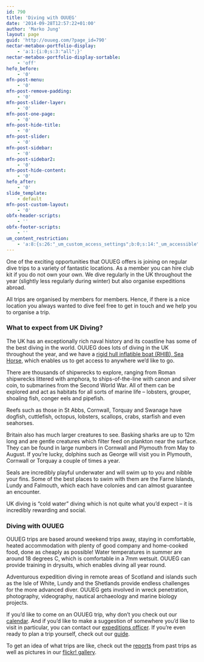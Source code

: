 ```yaml
---
id: 790
title: 'Diving with OUUEG'
date: '2014-09-28T12:57:22+01:00'
author: 'Marko Jung'
layout: page
guid: 'http://ouueg.com/?page_id=790'
nectar-metabox-portfolio-display:
    - 'a:1:{i:0;s:3:"all";}'
nectar-metabox-portfolio-display-sortable:
    - 'off'
hefo_before:
    - '0'
mfn-post-menu:
    - '0'
mfn-post-remove-padding:
    - '0'
mfn-post-slider-layer:
    - '0'
mfn-post-one-page:
    - '0'
mfn-post-hide-title:
    - '0'
mfn-post-slider:
    - '0'
mfn-post-sidebar:
    - '0'
mfn-post-sidebar2:
    - '0'
mfn-post-hide-content:
    - '0'
hefo_after:
    - '0'
slide_template:
    - default
mfn-post-custom-layout:
    - '0'
obfx-header-scripts:
    - ''
obfx-footer-scripts:
    - ''
um_content_restriction:
    - 'a:8:{s:26:"_um_custom_access_settings";b:0;s:14:"_um_accessible";i:0;s:28:"_um_access_hide_from_queries";b:0;s:19:"_um_noaccess_action";i:0;s:30:"_um_restrict_by_custom_message";i:0;s:27:"_um_restrict_custom_message";s:0:"";s:19:"_um_access_redirect";i:0;s:23:"_um_access_redirect_url";s:0:"";}'
---
```


One of the exciting opportunities that OUUEG offers is joining on regular dive trips to a variety of fantastic locations. As a member you can hire club kit if you do not own your own. We dive regularly in the UK throughout the year (slightly less regularly during winter) but also organise expeditions abroad.

All trips are organised by members for members. Hence, if there is a nice location you always wanted to dive feel free to get in touch and we help you to organise a trip.

### <span style="font-style: inherit;">What to expect from UK Diving?</span>

<span style="font-style: inherit;">The UK has an exceptionally rich naval history and its coastline has some of the best diving in the world. OUUEG does lots of diving in the UK throughout the year, and we have a [rigid hull inflatible boat (RHIB), Sea Horse](https://ouueg.com/diving/seahorse-club-rhib/), which enables us to get access to anywhere we’d like to go.</span>

There are thousands of shipwrecks to explore, ranging from Roman shipwrecks littered with amphora, to ships-of-the-line with canon and silver coin, to submarines from the Second World War. All of them can be explored and act as habitats for all sorts of marine life – lobsters, grouper, shoaling fish, conger eels and pipefish.

Reefs such as those in St Abbs, Cornwall, Torquay and Swanage have dogfish, cuttlefish, octopus, lobsters, scallops, crabs, starfish and even seahorses.

Britain also has much larger creatures to see. Basking sharks are up to 12m long and are gentle creatures which filter feed on plankton near the surface. They can be found in large numbers in Cornwall and Plymouth from May to August. If you’re lucky, dolphins such as George will visit you in Plymouth, Cornwall or Torquay a couple of times a year.

Seals are incredibly playful underwater and will swim up to you and nibble your fins. Some of the best places to swim with them are the Farne Islands, Lundy and Falmouth, which each have colonies and can almost guarantee an encounter.

UK diving is “cold water” diving which is not quite what you’d expect – it is incredibly rewarding and social.

### Diving with OUUEG

OUUEG trips are based around weekend trips away, staying in comfortable, heated accommodation with plenty of good company and home-cooked food, done as cheaply as possible! Water temperatures in summer are around 18 degrees C, which is comfortable in a 7mm wetsuit. OUUEG can provide training in drysuits, which enables diving all year round.

Adventurous expedition diving in remote areas of Scotland and islands such as the Isle of White, Lundy and the Shetlands provide endless challenges for the more advanced diver. OUUEG gets involved in wreck penetration, photography, videography, nautical archaeology and marine biology projects.

If you’d like to come on an OUUEG trip, why don’t you check out our [calendar](https://ouueg.com/events/ "Calendar"). And if you’d like to make a suggestion of somewhere you’d like to visit in particular, you can contact our [expeditions officer](http://ouueg.com/contact/ "Contacts"). If you’re even ready to plan a trip yourself, check out our [guide](http://ouueg.com/dive-trips/how-do-i-plan-a-trip/ "How do I plan a trip?").

To get an idea of what trips are like, check out the [reports](https://ouueg.com/topics/expedition-reports/) from past trips as well as pictures in our [flickr! gallery](http://www.flickr.com/photos/ouueg/ "flickr! gallery").